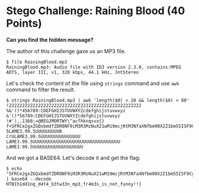 # Stego Challenge: Raining Blood (40 Points)

**Can you find the hidden message?**

The author of this challenge gave us an MP3 file.

```
$ file RainingBlood.mp3 
RainingBlood.mp3: Audio file with ID3 version 2.3.0, contains:MPEG ADTS, layer III, v1, 320 kbps, 44.1 kHz, JntStereo
```

Let's check the content of the file using `strings` command and use `awk` command to filter the result.

```
$ strings RainingBlood.mp3 | awk 'length($0) > 20 && length($0) < 80'
!22222222222222222222222222222222222222222222222222
%&'()*456789:CDEFGHIJSTUVWXYZcdefghijstuvwxyz
&'()*56789:CDEFGHIJSTUVWXYZcdefghijstuvwxyz
!#'),.1368;=@BEGJMORTWY\^acfhknqsvx{}
f<SFRCe2gxZGQxbmdfZDR0NF9iM3R3MzNuX21wM19mcjRtM3NfaXNfbm90X2Z1bm55ISF9Cg==
5LAME3.99.5UUUUUUUUUB
CrULAME3.99.5UUUUUUUUUUUUUUU
LAME3.99.5UUUUUUUUUUUUUUUUUUUUUUUUUUUUUUUUU
LAME3.99.5UUUUUUUUUUUUUUUUUUU
```

And we got a BASE64. Let's decode it and get the flag:

```
$ echo "SFRCe2gxZGQxbmdfZDR0NF9iM3R3MzNuX21wM19mcjRtM3NfaXNfbm90X2Z1bm55ISF9Cg==" | base64 --decode
HTB{h1dd1ng_d4t4_b3tw33n_mp3_fr4m3s_is_not_funny!!}
```

